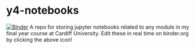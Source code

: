 # y4-notebooks
[![Binder](https://mybinder.org/badge.svg)](https://mybinder.org/v2/gh/GitToby/y4-notebooks/master)
A repo for storing jupyter notebooks related to any module in my final year course at Cardiff University.
Edit these in real time on binder.org by clicking the above icon!
